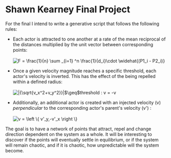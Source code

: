 # Shawn Kearney Final Project

For the final I intend to write a generative script that follows the following rules:

* Each actor is attracted to one another at a rate of the mean reciprocal of the distances multiplied by the unit vector between corresponding points: <br><br><img src="https://latex.codecogs.com/gif.latex?F&space;=&space;\frac{1}{n}&space;\sum&space;_{i=1}&space;^n&space;\frac{1}{d_i}\cdot&space;\widehat{(P1_i&space;-&space;P2_i)}" title="F = \frac{1}{n} \sum _{i=1} ^n \frac{1}{d_i}\cdot \widehat{(P1_i - P2_i)}" />

* Once a given velocity magnitude reaches a specific threshold, each actor's velocity is inverted. This has the effect of the being repelled within a defined radius:<br><br><img src="https://latex.codecogs.com/gif.latex?|{\sqrt{v_x^2&plus;v_y^2}}|$\geq$threshold&space;:&space;v&space;=&space;-v" title="|{\sqrt{v_x^2+v_y^2}}|$\geq$threshold : v = -v" />

* Additionally, an additional actor is created with an injected velocity (v) *perpendicular* to the corresponding actor's parent's velocity (v') :<br><br><img src="https://latex.codecogs.com/gif.latex?v&space;=&space;\left&space;\{&space;v'_y,-v'_x&space;\right&space;\}" title="v = \left \{ v'_y,-v'_x \right \}" />

The goal is to have a network of points that attract, repel and change direction dependent on the system as a whole. It will be interesting to discover if the points will eventually settle in equilibrium, or if the system will remain chaotic, and if it is chaotic, how unpredictable will the system become.